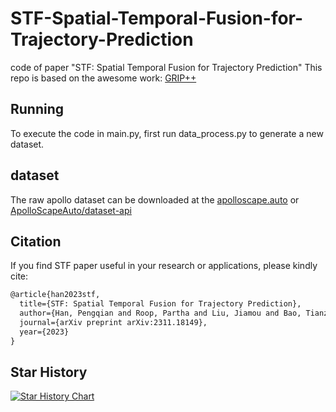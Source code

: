# STF-Spatial-Temporal-Fusion-for-Trajectory-Prediction
code of paper "STF: Spatial Temporal Fusion for Trajectory Prediction"
This repo is based on the awesome work:
[GRIP++](https://github.com/xincoder/GRIP/tree/master)

## Running
To execute the code in main.py, first run data_process.py to generate a new dataset.
## dataset 
The raw apollo dataset can be downloaded at the [apolloscape.auto](https://apolloscape.auto/trajectory.html)
or [ApolloScapeAuto/dataset-api](https://github.com/ApolloScapeAuto/dataset-api/tree/master/trajectory_prediction)
## Citation

If you find STF paper useful in your research or applications, please kindly cite:
```tex
@article{han2023stf,
  title={STF: Spatial Temporal Fusion for Trajectory Prediction},
  author={Han, Pengqian and Roop, Partha and Liu, Jiamou and Bao, Tianzhe and Wang, Yifei},
  journal={arXiv preprint arXiv:2311.18149},
  year={2023}
}
```

## Star History

[![Star History Chart](https://api.star-history.com/svg?repos=STF-Spatial-Temporal-Fusion-for-Trajectory-Prediction/STF-Spatial-Temporal-Fusion-for-Trajectory-Prediction&type=Date)](https://star-history.com/#STF-Spatial-Temporal-Fusion-for-Trajectory-Prediction/STF-Spatial-Temporal-Fusion-for-Trajectory-Prediction&Date)
